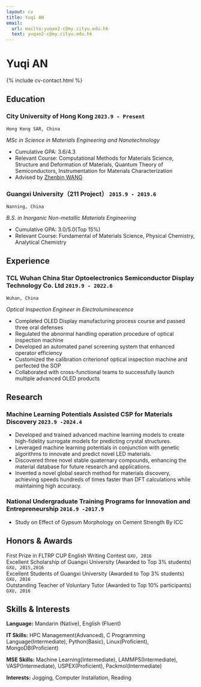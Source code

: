 ```yaml
---
layout: cv
title: Yuqi AN
email:
  url: mailto:yuqan2-c@my.cityu.edu.hk
  text: yuqan2-c@my.cityu.edu.hk
---
```


# Yuqi **AN**

<!--
include contact information from the front matter
Supported arguments:
    - homepage: url, text
    - phone
    - email
-->

{% include cv-contact.html %}

## Education

### **City University of Hong Kong** `2023.9 - Present`

```
Hong Kong SAR, China
```

*MSc in Science in Materials Engineering and Nanotechnology*
- Cumulative GPA: 3.6/4.3
- Relevant Course: Computational Methods for Materials Science, Structure and Deformation of Materials, Quantum Theory of Semiconductors, Instrumentation for Materials Characterization
- Advised by [Zhenbin WANG](https://www.cityu.edu.hk/mse/people/mse-faculty/wang-zhenbin)

### **Guangxi University（211 Project）** `2015.9 - 2019.6`

```
Nanning, China
```

*B.S. in Inorganic Non-metallic Materials Engineering*
- Cumulative GPA: 3.0/5.0(Top 15%)
- Relevant Course: Fundamental of Materials Science, Physical Chemistry, Analytical Chemistry

## Experience

### **TCL Wuhan China Star Optoelectronics Semiconductor Display Technology Co. Ltd** `2019.9 - 2022.6`

```
Wuhan, China
```

*Optical Inspection Engineer in Electroluminescence*
- Completed OLED Display manufacturing process course and passed three oral defenses
- Regulated the abnormal handling operation procedure of optical inspection machine
- Developed an automated panel screening system that enhanced operator efficiency
- Customized the calibration criterionof optical inspection machine and perfected the SOP
- Collaborated with cross-functional teams to successfully launch multiple advanced OLED products


## Research 

### **Machine Learning Potentials Assisted CSP for Materials Discovery** `2023.9 -2024.4`
- Developed and trained advanced machine learning models to create high-fidelity surrogate models for predicting crystal structures.
- Leveraged machine learning potentials in conjunction with genetic algorithms to innovate and predict novel LED materials.
- Discovered three novel stable quaternary compounds, enhancing the material database for future research and applications.
- Invented a novel global search method for materials discovery, achieving speeds hundreds of times faster than DFT calculations while maintaining high accuracy.

### **National Undergraduate Training Programs for Innovation and Entrepreneurship** `2016.9 -2017.9`
- Study on Effect of Gypsum Morphology on Cement Strength By ICC

## Honors & Awards

First Prize in FLTRP CUP English Writing Contest `GXU, 2016` <br>
Excellent Scholarship of Guangxi University (Awarded to Top 3% students) `GXU, 2015,2016` <br>
Excellent Students of Guangxi University (Awarded to Top 3% students) `GXU, 2016` <br>
Outstanding Teacher of Voluntary Tutor (Awarded to Top 10% participants) `GXU, 2016` <br>

## Skills & Interests

**Language:** Mandarin (Native), English (Fluent)

**IT Skills:** HPC Management(Advanced), C Programming Language(Intermediate), Python(Basic), Linux(Proficient), MongoDB(Proficient) 

**MSE Skills:** Machine Learning(Intermediate), LAMMPS(Intermediate), VASP(Intermediate), USPEX(Proficient), Packmol(Intermediate) 

**Interests:** Jogging, Computer Installation, Reading


<!-- ### Footer

Last updated: May 2024 -->
